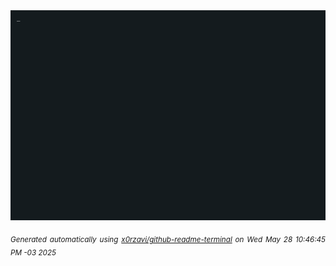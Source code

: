 <div align="justify">
<picture>
    <source media="(prefers-color-scheme: dark)" srcset="./output.gif">
    <source media="(prefers-color-scheme: light)" srcset="./output.gif">
    <img alt="GIFOS" src="output.gif">
</picture>

<sub><i>Generated automatically using [x0rzavi/github-readme-terminal](https://github.com/x0rzavi/github-readme-terminal) on Wed May 28 10:46:45 PM -03 2025</i></sub>

<!-- <details>
<summary>More details</summary>

</details> -->
</div>

<!-- Image deletion URL: NONE -->